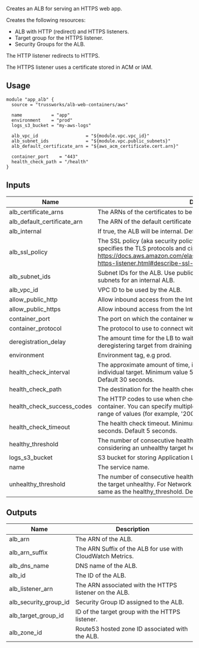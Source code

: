 <!-- BEGINNING OF PRE-COMMIT-TERRAFORM DOCS HOOK -->
Creates an ALB for serving an HTTPS web app.

Creates the following resources:

* ALB with HTTP (redirect) and HTTPS listeners.
* Target group for the HTTPS listener.
* Security Groups for the ALB.

The HTTP listener redirects to HTTPS.

The HTTPS listener uses a certificate stored in ACM or IAM.

## Usage

```hcl
module "app_alb" {
  source = "trussworks/alb-web-containers/aws"

  name           = "app"
  environment    = "prod"
  logs_s3_bucket = "my-aws-logs"

  alb_vpc_id                  = "${module.vpc.vpc_id}"
  alb_subnet_ids              = "${module.vpc.public_subnets}"
  alb_default_certificate_arn = "${aws_acm_certificate.cert.arn}"

  container_port    = "443"
  health_check_path = "/health"
}
```

## Inputs

| Name | Description | Type | Default | Required |
|------|-------------|:----:|:-----:|:-----:|
| alb\_certificate\_arns | The ARNs of the certificates to be attached to the ALB. | list | `[]` | no |
| alb\_default\_certificate\_arn | The ARN of the default certificate to be attached to the ALB. | string | n/a | yes |
| alb\_internal | If true, the ALB will be internal. Default's to false, the ALB will be public. | string | `"false"` | no |
| alb\_ssl\_policy | The SSL policy (aka security policy) for the Application Load Balancer that specifies the TLS protocols and ciphers allowed.  See <https://docs.aws.amazon.com/elasticloadbalancing/latest/application/create-https-listener.html#describe-ssl-policies>. | string | `"ELBSecurityPolicy-2016-08"` | no |
| alb\_subnet\_ids | Subnet IDs for the ALB. Use public subnets for a public ALB and private subnets for an internal ALB. | list | n/a | yes |
| alb\_vpc\_id | VPC ID to be used by the ALB. | string | n/a | yes |
| allow\_public\_http | Allow inbound access from the Internet to port 80 | string | `"true"` | no |
| allow\_public\_https | Allow inbound access from the Internet to port 443 | string | `"true"` | no |
| container\_port | The port on which the container will receive traffic. | string | `"443"` | no |
| container\_protocol | The protocol to use to connect with the container. | string | `"HTTPS"` | no |
| deregistration\_delay | The amount time for the LB to wait before changing the state of a deregistering target from draining to unused. Default is 90s. | string | `"90"` | no |
| environment | Environment tag, e.g prod. | string | n/a | yes |
| health\_check\_interval | The approximate amount of time, in seconds, between health checks of an individual target. Minimum value 5 seconds, Maximum value 300 seconds. Default 30 seconds. | string | `"30"` | no |
| health\_check\_path | The destination for the health check requests to the container. | string | `"/"` | no |
| health\_check\_success\_codes | The HTTP codes to use when checking for a successful response from the container. You can specify multiple values (for example, '200,202') or a range of values (for example, '200-299'). | string | `"200"` | no |
| health\_check\_timeout | The health check timeout. Minimum value 2 seconds, Maximum value 60 seconds. Default 5 seconds. | string | `"5"` | no |
| healthy\_threshold | The number of consecutive health checks successes required before considering an unhealthy target healthy. Defaults to 3. | string | `"3"` | no |
| logs\_s3\_bucket | S3 bucket for storing Application Load Balancer logs. | string | n/a | yes |
| name | The service name. | string | n/a | yes |
| unhealthy\_threshold | The number of consecutive health check failures required before considering the target unhealthy. For Network Load Balancers, this value must be the same as the healthy_threshold. Defaults to 3. | string | `"3"` | no |

## Outputs

| Name | Description |
|------|-------------|
| alb\_arn | The ARN of the ALB. |
| alb\_arn\_suffix | The ARN Suffix of the ALB for use with CloudWatch Metrics. |
| alb\_dns\_name | DNS name of the ALB. |
| alb\_id | The ID of the ALB. |
| alb\_listener\_arn | The ARN associated with the HTTPS listener on the ALB. |
| alb\_security\_group\_id | Security Group ID assigned to the ALB. |
| alb\_target\_group\_id | ID of the target group with the HTTPS listener. |
| alb\_zone\_id | Route53 hosted zone ID associated with the ALB. |

<!-- END OF PRE-COMMIT-TERRAFORM DOCS HOOK -->

